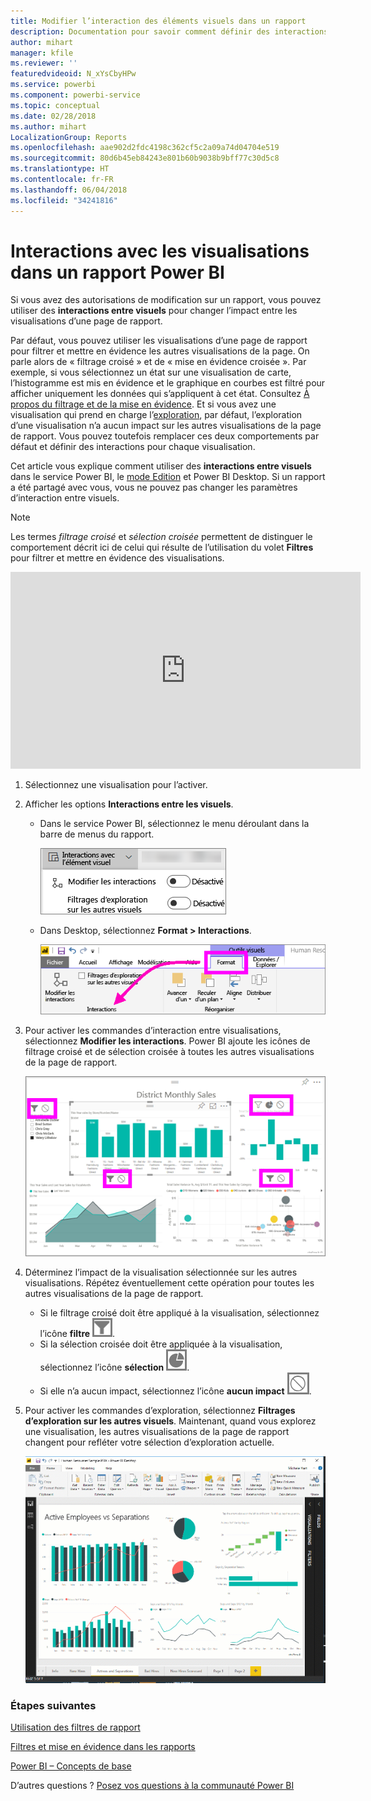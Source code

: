 ```yaml
---
title: Modifier l’interaction des éléments visuels dans un rapport
description: Documentation pour savoir comment définir des interactions entre visuels dans un rapport de service Microsoft Power BI et un rapport Power BI Desktop.
author: mihart
manager: kfile
ms.reviewer: ''
featuredvideoid: N_xYsCbyHPw
ms.service: powerbi
ms.component: powerbi-service
ms.topic: conceptual
ms.date: 02/28/2018
ms.author: mihart
LocalizationGroup: Reports
ms.openlocfilehash: aae902d2fdc4198c362cf5c2a09a74d04704e519
ms.sourcegitcommit: 80d6b45eb84243e801b60b9038b9bff77c30d5c8
ms.translationtype: HT
ms.contentlocale: fr-FR
ms.lasthandoff: 06/04/2018
ms.locfileid: "34241816"
---
```

# <a name="visualization-interactions-in-a-power-bi-report"></a>Interactions avec les visualisations dans un rapport Power BI
Si vous avez des autorisations de modification sur un rapport, vous pouvez utiliser des **interactions entre visuels** pour changer l’impact entre les visualisations d’une page de rapport. 

Par défaut, vous pouvez utiliser les visualisations d’une page de rapport pour filtrer et mettre en évidence les autres visualisations de la page. On parle alors de « filtrage croisé » et de « mise en évidence croisée ».
Par exemple, si vous sélectionnez un état sur une visualisation de carte, l’histogramme est mis en évidence et le graphique en courbes est filtré pour afficher uniquement les données qui s’appliquent à cet état.
Consultez [À propos du filtrage et de la mise en évidence](power-bi-reports-filters-and-highlighting.md). Et si vous avez une visualisation qui prend en charge l’[exploration](power-bi-visualization-drill-down.md), par défaut, l’exploration d’une visualisation n’a aucun impact sur les autres visualisations de la page de rapport. Vous pouvez toutefois remplacer ces deux comportements par défaut et définir des interactions pour chaque visualisation.

Cet article vous explique comment utiliser des **interactions entre visuels** dans le service Power BI, le [mode Edition](service-interact-with-a-report-in-editing-view.md) et Power BI Desktop. Si un rapport a été partagé avec vous, vous ne pouvez pas changer les paramètres d’interaction entre visuels.

> [!NOTE]
> Les termes *filtrage croisé* et *sélection croisée* permettent de distinguer le comportement décrit ici de celui qui résulte de l’utilisation du volet **Filtres** pour filtrer et mettre en évidence des visualisations.  
> 
> 

<iframe width="560" height="315" src="https://www.youtube.com/embed/N_xYsCbyHPw?list=PL1N57mwBHtN0JFoKSR0n-tBkUJHeMP2cP" frameborder="0" allowfullscreen></iframe>

1. Sélectionnez une visualisation pour l’activer.  
2. Afficher les options **Interactions entre les visuels**.
    - Dans le service Power BI, sélectionnez le menu déroulant dans la barre de menus du rapport.

       ![Liste déroulante des interactions entre les visuels](media/service-reports-visual-interactions/power-bi-visual-interaction.png)

    - Dans Desktop, sélectionnez **Format > Interactions**.

        ![sélectionner Format, puis Interactions](media/service-reports-visual-interactions/pbi-visual-interaction-desktop.png)

3. Pour activer les commandes d’interaction entre visualisations, sélectionnez **Modifier les interactions**. Power BI ajoute les icônes de filtrage croisé et de sélection croisée à toutes les autres visualisations de la page de rapport.
   
    ![rapport avec l’option Interactions entre les visuels activée](media/service-reports-visual-interactions/power-bi-icons-on.png)
3. Déterminez l’impact de la visualisation sélectionnée sur les autres visualisations.  Répétez éventuellement cette opération pour toutes les autres visualisations de la page de rapport.
   
   * Si le filtrage croisé doit être appliqué à la visualisation, sélectionnez l’icône **filtre** ![icône de filtre](media/service-reports-visual-interactions/pbi-filter-icon-outlined.png).
   * Si la sélection croisée doit être appliquée à la visualisation, sélectionnez l’icône **sélection** ![icône de sélection](media/service-reports-visual-interactions/pbi-highlight-icon-outlined.png).
   * Si elle n’a aucun impact, sélectionnez l’icône **aucun impact** ![icône aucun impact](media/service-reports-visual-interactions/pbi-noimpact-icon-outlined.png).

4. Pour activer les commandes d’exploration, sélectionnez **Filtrages d’exploration sur les autres visuels**.  Maintenant, quand vous explorez une visualisation, les autres visualisations de la page de rapport changent pour refléter votre sélection d’exploration actuelle. 

   ![vidéo d’activation des contrôles d’exploration](media/service-reports-visual-interactions/drill2.gif)

### <a name="next-steps"></a>Étapes suivantes
[Utilisation des filtres de rapport](power-bi-how-to-report-filter.md)

[Filtres et mise en évidence dans les rapports](power-bi-reports-filters-and-highlighting.md)

[Power BI – Concepts de base](service-basic-concepts.md)

D’autres questions ? [Posez vos questions à la communauté Power BI](http://community.powerbi.com/)

